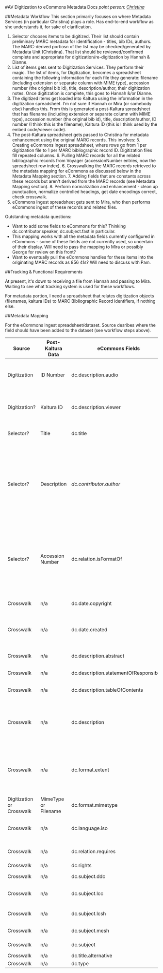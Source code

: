 #AV Digitization to eCommons Metadata Docs
*point person: [Christina](mailto:cmh329@cornell.edu)*

##Metadata Workflow
This section primarily focuses on where Metadata Services (in particular Christina) plays a role. Has end-to-end workflow as she understands it, for sake of clarification.

1. Selector chooses items to be digitized. Their list should contain preliminary MARC metadata for identification - titles, bib IDs, authors. The MARC-derived portiosn of the list may be checked/generated by Metadata Unit (Christina). That list should be reviewed/confirmed complete and appropriate for digitization/re-digitization by Hannah & Dianne.
2. List of items gets sent to Digitization Services. They perform their magic. The list of items, for Digitization, becomes a spreadsheet containing the following information for each file they generate: filename (including extension or separate column with MIME type), accession number (the original bib id), title,  description/author, their digitization notes. Once digitization is complete, this goes to Hannah &/or Dianne.
3. The digitized items get loaded into Kaltura using the information in the digitization spreadsheet. I'm not sure if Hannah or Mira (or somebody else) handles this. From this is generated a post-Kaltura spreadsheet that has filename (including extension or separate column with MIME type), accession number (the original bib id), title,  description/author, ID number (I think this is the filename), Kaltura ID (this is I think used by the embed code/viewer code).
4. The post-Kaltura spreadsheet gets passed to Christina for metadata enhancement using the original MARC records. This involves:
    5. Creating eCommons Ingest spreadsheet, where rows go from 1 per digitization file to 1 per MARC bibliographic record ID. Digitization files fill repeated columns.
    6. Pulling MARC records for all the related bibliographic records from Voyager (accessionNumber entries, now the spreadsheet row index).
    6. Crosswalking the MARC records retrieved to the metadata mapping for eCommons as discussed below in the Metadata Mapping section.
    7. Adding fields that are constants across these records but aren't derived from the MARC records (see Metadata Mapping section).
    8. Perform normalization and enhancement - clean up punctuation, normalize controlled headings, get date encodings correct, check crosswalk.
9. eCommons Ingest spreadsheet gets sent to Mira, who then performs eCommons ingest of these records and related files.

Outstanding metadata questions:

* Want to add some fields to eCommons for this? Thinking dc.contributor.speaker, dc.subject.fast in particular.
* This mapping works with all the metadata fields currently configured in eCommons - some of these fields are not currently used, so uncertain of their display. Will need to pass the mapping to Mira or possibly George for review on this front?
* Want to eventually pull the eCommons handles for these items into the originating MARC records as 856 41s? Will need to discuss with Pam.

##Tracking & Functional Requirements

At present, it's down to receiving a file from Hannah and passing to Mira. Waiting to see what tracking system is used for these workflows. 

For metadata portion, I need a spreadsheet that relates digitization objects (filenames, kaltura IDs) to MARC Bibliographic Record identifiers, if nothing else.

##Metadata Mapping

For the eCommons Ingest spreadsheet/dataset. Source desribes where the field should have been added to the dataset (see workflow steps above).

Source | Post-Kaltura Data | eCommons Fields | MARC Metadata | Notes
---|---|---|---|---
Digitization | ID Number | dc.description.audio | n/a | filenames? eCommons dc.description.audio has scope note 'Entry ID for kaltura audio files'
Digitization? | Kaltura ID | dc.description.viewer | n/a | entry id for Kaltura viewer? eCommons dc.description.viewer has scope note 'Entry ID for Kaltura Viewer'
Selector? | Title | dc.title | 245abp | Clean up punctuation, remove $h qualifiers, if present.
Selector? | Description | *dc.contributor.author* | *100, 700* | At least in starting sheet, this column competely maps to author, not general description note or more specific description abstract. Will be asking about 1. changing this in future spreadsheets 2. getting eCommons field 'dc.contributor.speaker' added.
Selector? | Accession Number | dc.relation.isFormatOf | 001 | MARC Bibliographic record identifier. Consider generating URL from this for linking to record as appears in Blacklight interface. Could also be used later for generating eCommons URLs to add to MARC records.
Crosswalk | n/a | dc.date.copyright | n/a (possibly 260c/264c) | Will we be adding any rights information to these?
Crosswalk | n/a | dc.date.created | LDR/008 pos 7-10 (possibly 260c/264c) | Make sure is EDTF Encoding. Don't think these MARC records generally have 260/264c fields. 
Crosswalk | n/a | dc.description.abstract | 520 3# a | Probably will include 520 generally, 500s too possibly.
Crosswalk | n/a | dc.description.statementOfResponsibility | 245c | Does eCommons do anything with this field?
Crosswalk | n/a | dc.description.tableOfContents | 505 * | Will need normalization review if even included for these records.
Crosswalk | n/a | dc.description | 500 *, 518, not specified 5XX, not 500 that begins with 'Duration: ' | will need to be reviewed for item- and format-specific notes.
Crosswalk | n/a | dc.format.extent | 500 that begins with 'Duration: '. Not the 300 field - this is for the physical object. | Possibly will get this information also from the Digitization work.
Digitization or Crosswalk | MimeType or Filename | dc.format.mimetype | n/a | Derived from Digitization work and filenames.
Crosswalk | n/a | dc.language.iso | LDR/008 pos 35-37 (possibly 041) | Convert to ISO 639-2 for now. eCommons seems to try to use that.
Crosswalk | n/a | dc.relation.requires | n/a | Any constant notes on the required software to listen?
Crosswalk | n/a | dc.rights | n/a | May want to add later.
Crosswalk | n/a | dc.subject.ddc | 082 | Don't think this displays currently in eCommons.
Crosswalk | n/a | dc.subject.lcc | 050 #4 | Don't think this displays currently in eCommons. Want to include Cutter?
Crosswalk | n/a | dc.subject.lcsh | 600, 610, 650 #0 | Will need normalization. Don't include FAST headings here for now.
Crosswalk | n/a | dc.subject.mesh | 600, 610, 650 #2 | Will need normalization.
Crosswalk | n/a | dc.subject | 600, 610, 650 #7 | Include Fast headings here.
Crosswalk | n/a | dc.title.alternative | 246, 240 | Normalize
Crosswalk | n/a | dc.type | n/a | always will be 'Sound'



